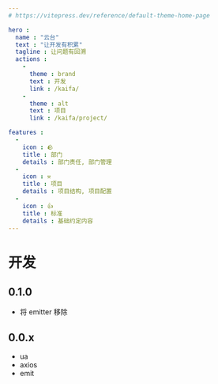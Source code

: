 ```yaml
---
# https://vitepress.dev/reference/default-theme-home-page

hero :
  name : "云台"
  text : "让开发有积累"
  tagline : 让问题有回溯
  actions :
    -
      theme : brand
      text : 开发
      link : /kaifa/
    -
      theme : alt
      text : 项目
      link : /kaifa/project/

features :
  -
    icon : 🪨
    title : 部门
    details : 部门责任, 部门管理
  -
    icon : ⚒️
    title : 项目
    details : 项目结构, 项目配置
  -
    icon : 👍
    title : 标准
    details : 基础约定内容
---
```


# 开发

## 0.1.0

- 将 emitter 移除

## 0.0.x

- ua
- axios
- emit